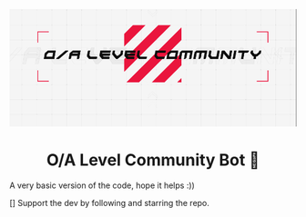 ![Banner](Capture.PNG)

<h1 align="center">O/A Level Community Bot 🤖</h1>

A very basic version of the code, hope it helps :))

[] Support the dev by following and starring the repo.

